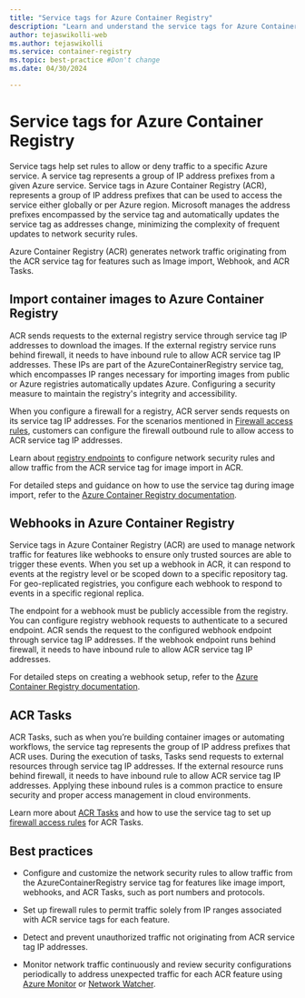 ```yaml
---
title: "Service tags for Azure Container Registry"
description: "Learn and understand the service tags for Azure Container Registry. Service tags are used to define network access controls for Azure resources."
author: tejaswikolli-web
ms.author: tejaswikolli
ms.service: container-registry
ms.topic: best-practice #Don't change
ms.date: 04/30/2024

---
```


# Service tags for Azure Container Registry

Service tags help set rules to allow or deny traffic to a specific Azure service. A service tag represents a group of IP address prefixes from a given Azure service. Service tags in Azure Container Registry (ACR), represents a group of IP address prefixes that can be used to access the service either globally or per Azure region. Microsoft manages the address prefixes encompassed by the service tag and automatically updates the service tag as addresses change, minimizing the complexity of frequent updates to network security rules.

Azure Container Registry (ACR) generates network traffic originating from the ACR service tag for features such as Image import, Webhook, and ACR Tasks.

## Import container images to Azure Container Registry

ACR sends requests to the external registry service through service tag IP addresses to download the images. If the external registry service runs behind firewall, it needs to have inbound rule to allow ACR service tag IP addresses. These IPs are part of the AzureContainerRegistry service tag, which encompasses IP ranges necessary for importing images from public or Azure registries automatically updates Azure. Configuring a security measure to maintain the registry's integrity and accessibility.

When you configure a firewall for a registry, ACR server sends requests on its service tag IP addresses. For the scenarios mentioned in [Firewall access rules](container-registry-firewall-access-rules.md), customers can configure the firewall outbound rule to allow access to ACR service tag IP addresses.  

Learn about [registry endpoints](container-registry-firewall-access-rules.md#about-registry-endpoints) to configure network security rules and allow traffic from the ACR service tag for image import in ACR.

For detailed steps and guidance on how to use the service tag during image import, refer to the [Azure Container Registry documentation](container-registry-import-images.md).

## Webhooks in Azure Container Registry

Service tags in Azure Container Registry (ACR) are used to manage network traffic for features like webhooks to ensure only trusted sources are able to trigger these events. When you set up a webhook in ACR, it can respond to events at the registry level or be scoped down to a specific repository tag. For geo-replicated registries, you configure each webhook to respond to events in a specific regional replica.

The endpoint for a webhook must be publicly accessible from the registry. You can configure registry webhook requests to authenticate to a secured endpoint. ACR sends the request to the configured webhook endpoint through service tag IP addresses. If the webhook endpoint runs behind firewall, it needs to have inbound rule to allow ACR service tag IP addresses.

For detailed steps on creating a webhook setup, refer to the [Azure Container Registry documentation](container-registry-webhook.md).

## ACR Tasks

ACR Tasks, such as when you’re building container images or automating workflows, the service tag represents the group of IP address prefixes that ACR uses. During the execution of tasks, Tasks send requests to external resources through service tag IP addresses. If the external resource runs behind firewall, it needs to have inbound rule to allow ACR service tag IP addresses. Applying these inbound rules is a common practice to ensure security and proper access management in cloud environments.

Learn more about [ACR Tasks](container-registry-tasks.md) and how to use the service tag to set up [firewall access rules](container-registry-firewall-access-rules.md) for ACR Tasks.

## Best practices

* Configure and customize the network security rules to allow traffic from the AzureContainerRegistry service tag for features like image import, webhooks, and ACR Tasks, such as port numbers and protocols.

* Set up firewall rules to permit traffic solely from IP ranges associated with ACR service tags for each feature.

* Detect and prevent unauthorized traffic not originating from ACR service tag IP addresses.

* Monitor network traffic continuously and review security configurations periodically to address unexpected traffic for each ACR feature using [Azure Monitor](/azure/azure-monitor/overview) or [Network Watcher](/azure/network-watcher/frequently-asked-questions).
